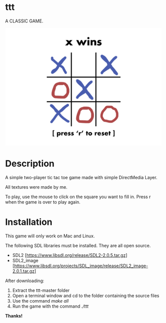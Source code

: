# ttt
A CLASSIC GAME.

![](screenshot.png)

# Description

A simple two-player tic tac toe game made with simple DirectMedia Layer.

All textures were made by me.

To play, use the mouse to click on the square you want to fill in. Press r when the game is over to play again. 

# Installation

This game will only work on Mac and Linux.

The following SDL libraries must be installed. They are all open source.

- SDL2 [https://www.libsdl.org/release/SDL2-2.0.5.tar.gz]
- SDL2_image [https://www.libsdl.org/projects/SDL_image/release/SDL2_image-2.0.1.tar.gz]

After downloading:
1. Extract the ttt-master folder
2. Open a terminal window and cd to the folder containing the source files
3. Use the command *make all*
4. Run the game with the command *./ttt*

**Thanks!**

